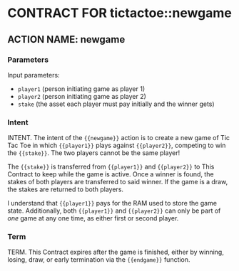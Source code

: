 # CONTRACT FOR tictactoe::newgame

## ACTION NAME: newgame

### Parameters
Input parameters:

* `player1` (person initiating game as player 1)
* `player2` (person initiating game as player 2)
* `stake` (the asset each player must pay initially and the winner gets)

### Intent
INTENT. The intent of the `{{newgame}}` action is to create a new game of Tic Tac Toe in which `{{player1}}` plays against `{{player2}}`, competing to win the `{{stake}}`. The two players cannot be the same player!

The `{{stake}}` is transferred from `{{player1}}` and `{{player2}}` to This Contract to keep while the game is active. Once a winner is found, the stakes of both players are transferred to said winner. If the game is a draw, the stakes are returned to both players.

I understand that `{{player1}}` pays for the RAM used to store the game state. Additionally, both `{{player1}}` and `{{player2}}` can only be part of _one_ game at any one time, as either first or second player.

### Term
TERM. This Contract expires after the game is finished, either by winning, losing, draw, or early termination via the `{{endgame}}` function.
